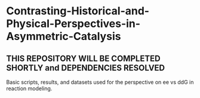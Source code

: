 # Contrasting-Historical-and-Physical-Perspectives-in-Asymmetric-Catalysis

## THIS REPOSITORY WILL BE COMPLETED SHORTLY and DEPENDENCIES RESOLVED

Basic scripts, results, and datasets used for the perspective on ee vs ddG in reaction modeling.


